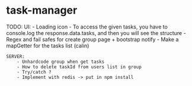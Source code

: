 # task-manager

TODO: 
	UI:
		- Loading icon
		- To access the given tasks, you have to console.log the response.data.tasks, and then you will see the structure
		- Regex and fail safes for create group page + bootstrap notify
		- Make a mapGetter for the tasks list (calin)

	SERVER:
		- Unhardcode group when get tasks
		- How to delete taskId from users list in group
		- Try/catch ?
		- Implement with redis -> put in npm install
